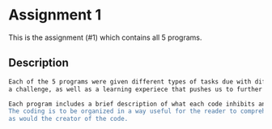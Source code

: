 # Assignment 1
This is the assignment (#1) which contains all 5 programs. 

## Description
```bash
Each of the 5 programs were given different types of tasks due with different types of coding methods:
a challenge, as well as a learning experiece that pushes us to further bounderies of learning.

Each program includes a brief description of what each code inhibits and it's utility. 
The coding is to be organized in a way useful for the reader to comprehend
as would the creator of the code. 
```

